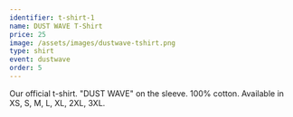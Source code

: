 ```yaml
---
identifier: t-shirt-1
name: DUST WAVE T-Shirt
price: 25
image: /assets/images/dustwave-tshirt.png
type: shirt
event: dustwave
order: 5
---
```

Our official t-shirt. "DUST WAVE" on the sleeve. 100% cotton. Available in XS, S, M, L, XL, 2XL, 3XL.